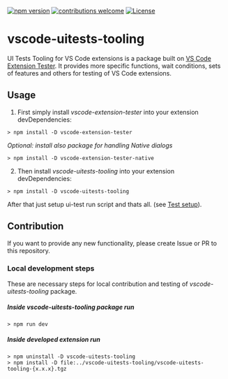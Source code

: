 [![npm version](https://badge.fury.io/js/vscode-uitests-tooling.svg?style=flat)](https://badge.fury.io/js/vscode-uitests-tooling) [![contributions welcome](https://img.shields.io/badge/contributions-welcome-brightgreen.svg?style=flat)](https://github.com/djelinek/vscode-uitests-tooling/issues) [![License](https://img.shields.io/badge/license-Apache%202.0-blue.svg?style=flat)](https://github.com/djelinek/vscode-uitests-tooling/blob/master/LICENSE)

# vscode-uitests-tooling
UI Tests Tooling for VS Code extensions is a package built on [VS Code Extension Tester](https://github.com/redhat-developer/vscode-extension-tester). It provides more specific functions, wait conditions, sets of features and others for testing of VS Code extensions.

## Usage
1. First simply install _vscode-extension-tester_ into your extension devDependencies:

```
> npm install -D vscode-extension-tester
```

_Optional: install also package for handling Native dialogs_
```
> npm install -D vscode-extension-tester-native
```

2. Then install _vscode-uitests-tooling_ into your extension devDependencies:

```
> npm install -D vscode-uitests-tooling
```

After that just setup ui-test run script and thats all. (see [Test setup](https://github.com/redhat-developer/vscode-extension-tester/wiki/Test-Setup)). 

## Contribution
If you want to provide any new functionality, please create Issue or PR to this repository.

### Local development steps
These are necessary steps for local contribution and testing of _vscode-uitests-tooling_ package.

##### Inside _vscode-uitests-tooling_ package run
```
> npm run dev
```

##### Inside developed extension run
```
> npm uninstall -D vscode-uitests-tooling
> npm install -D file:../vscode-uitests-tooling/vscode-uitests-tooling-{x.x.x}.tgz
```
